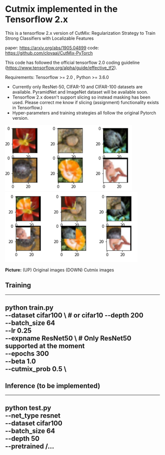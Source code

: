 # Cutmix implemented in the Tensorflow 2.x
This is a tensorflow 2.x version of CutMix: Regularization Strategy to Train Strong Classifiers with Localizable Features 

paper: https://arxiv.org/abs/1905.04899
code: https://github.com/clovaai/CutMix-PyTorch

This code has followed the official tensorflow 2.0 coding guideline (https://www.tensorflow.org/alpha/guide/effective_tf2). 

Requirements: Tensorflow >= 2.0 , Python >= 3.6.0

- Currently only ResNet-50, CIFAR-10 and CIFAR-100 datasets are available. PyramidNet and ImageNet dataset will be available soon.
- Tensorflow 2.x doesn't support slicing so instead masking has been used. Please correct me know if slicing (assignment) functionality exists in Tensorflow.)  
- Hyper-parameters and training strategies all follow the original Pytorch version.



![Representative image](https://github.com/jis478/Tensorflow/blob/master/TF2.0/Cutmix/imgs/original.PNG)
![Representative image](https://github.com/jis478/Tensorflow/blob/master/TF2.0/Cutmix/imgs/cutmix.PNG)

**Picture:** (UP) Original images (DOWN) Cutmix images 




## Training
------------------------------------------------ 
python train.py \
--dataset cifar100 \  # or cifar10 
--depth 200 \
--batch_size 64 \
--lr 0.25 \
--expname ResNet50 \  # Only ResNet50 supported at the moment  
--epochs 300 \
--beta 1.0 \
--cutmix_prob 0.5 \
--------------------------------------------------


## Inference (to be implemented)
--------------------------------------------------
python test.py \
--net_type resnet \
--dataset cifar100 \
--batch_size 64 \
--depth 50 \
--pretrained /... 
--------------------------------------------------
